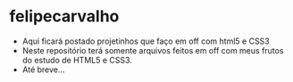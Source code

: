 # felipecarvalho
- Aqui ficará postado projetinhos que faço em off com html5 e CSS3
- Neste repositório terá somente arquivos feitos em off com meus frutos do estudo de HTML5 e CSS3.
- Até breve...
